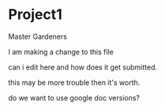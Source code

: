 # Project1
Master Gardeners

I am making a change to this file

can i edit here and how does it get submitted.

this may be more trouble then it's worth.

do we want to use google doc versions?

